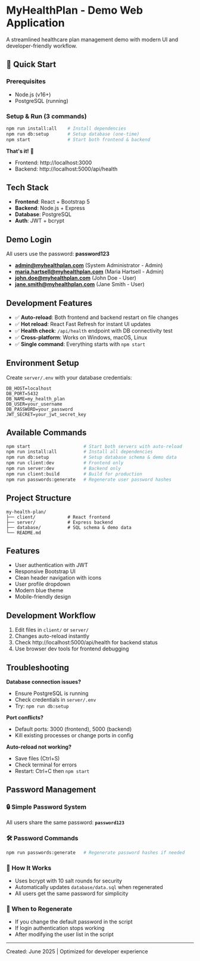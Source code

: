 # MyHealthPlan - Demo Web Application

A streamlined healthcare plan management demo with modern UI and developer-friendly workflow.

## 🚀 Quick Start

### Prerequisites
- Node.js (v16+)
- PostgreSQL (running)

### Setup & Run (3 commands)
```bash
npm run install:all    # Install dependencies
npm run db:setup       # Setup database (one-time)
npm start              # Start both frontend & backend
```

**That's it!** 🎉
- Frontend: http://localhost:3000
- Backend: http://localhost:5000/api/health

## Tech Stack
- **Frontend**: React + Bootstrap 5
- **Backend**: Node.js + Express
- **Database**: PostgreSQL
- **Auth**: JWT + bcrypt

## Demo Login
All users use the password: **password123**

- **admin@myhealthplan.com** (System Administrator - Admin)
- **maria.hartsell@myhealthplan.com** (Maria Hartsell - Admin)  
- **john.doe@myhealthplan.com** (John Doe - User)
- **jane.smith@myhealthplan.com** (Jane Smith - User)

## Development Features
- ✅ **Auto-reload**: Both frontend and backend restart on file changes
- ✅ **Hot reload**: React Fast Refresh for instant UI updates
- ✅ **Health check**: `/api/health` endpoint with DB connectivity test
- ✅ **Cross-platform**: Works on Windows, macOS, Linux
- ✅ **Single command**: Everything starts with `npm start`

## Environment Setup
Create `server/.env` with your database credentials:
```
DB_HOST=localhost
DB_PORT=5432
DB_NAME=my_health_plan
DB_USER=your_username
DB_PASSWORD=your_password
JWT_SECRET=your_jwt_secret_key
```

## Available Commands
```bash
npm start                    # Start both servers with auto-reload
npm run install:all          # Install all dependencies
npm run db:setup             # Setup database schema & demo data
npm run client:dev           # Frontend only
npm run server:dev           # Backend only
npm run client:build         # Build for production
npm run passwords:generate   # Regenerate user password hashes
```

## Project Structure
```
my-health-plan/
├── client/            # React frontend
├── server/            # Express backend
├── database/          # SQL schema & demo data
└── README.md
```

## Features
- User authentication with JWT
- Responsive Bootstrap UI
- Clean header navigation with icons
- User profile dropdown
- Modern blue theme
- Mobile-friendly design

## Development Workflow
1. Edit files in `client/` or `server/`
2. Changes auto-reload instantly
3. Check http://localhost:5000/api/health for backend status
4. Use browser dev tools for frontend debugging

## Troubleshooting

**Database connection issues?**
- Ensure PostgreSQL is running
- Check credentials in `server/.env`
- Try: `npm run db:setup`

**Port conflicts?**
- Default ports: 3000 (frontend), 5000 (backend)
- Kill existing processes or change ports in config

**Auto-reload not working?**
- Save files (Ctrl+S)
- Check terminal for errors
- Restart: Ctrl+C then `npm start`

## Password Management

### 🔒 Simple Password System
All users share the same password: **`password123`**

### 🛠️ Password Commands
```bash
npm run passwords:generate   # Regenerate password hashes if needed
```

### 🔧 How It Works
- Uses bcrypt with 10 salt rounds for security
- Automatically updates `database/data.sql` when regenerated
- All users get the same password for simplicity

### 🚨 When to Regenerate
- If you change the default password in the script
- If login authentication stops working
- After modifying the user list in the script

---
Created: June 2025 | Optimized for developer experience
